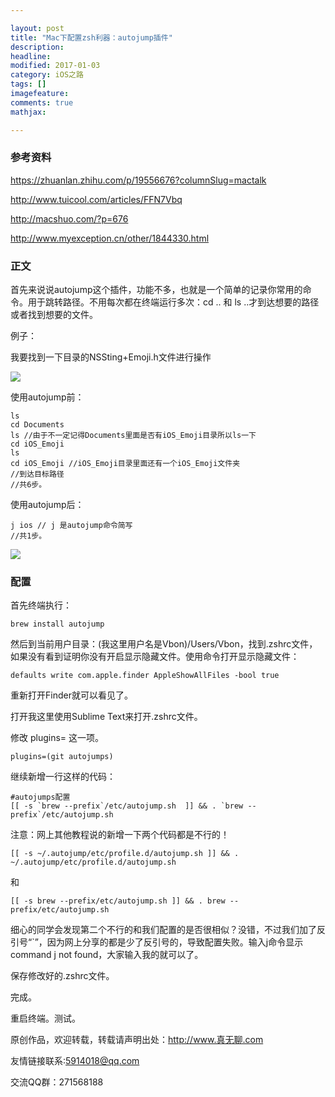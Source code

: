 ```yaml
---

layout: post
title: "Mac下配置zsh利器：autojump插件"
description: 
headline: 
modified: 2017-01-03
category: iOS之路
tags: []
imagefeature: 
comments: true
mathjax: 

---
```


### 参考资料

<https://zhuanlan.zhihu.com/p/19556676?columnSlug=mactalk>

<http://www.tuicool.com/articles/FFN7Vbq>

<http://macshuo.com/?p=676>

<http://www.myexception.cn/other/1844330.html>

### 正文

首先来说说autojump这个插件，功能不多，也就是一个简单的记录你常用的命令。用于跳转路径。不用每次都在终端运行多次：cd .. 和 ls ..才到达想要的路径或者找到想要的文件。

例子：

我要找到一下目录的NSSting+Emoji.h文件进行操作

![](http://oapglm9vz.bkt.clouddn.com/1483415062.png )

使用autojump前：

	ls
	cd Documents
	ls //由于不一定记得Documents里面是否有iOS_Emoji目录所以ls一下
	cd iOS_Emoji
	ls
	cd iOS_Emoji //iOS_Emoji目录里面还有一个iOS_Emoji文件夹
	//到达目标路径
	//共6步。
	
使用autojump后：

	j ios // j 是autojump命令简写
	//共1步。

![](http://oapglm9vz.bkt.clouddn.com/1483418022.png )

### 配置

首先终端执行：

	brew install autojump
	
然后到当前用户目录：(我这里用户名是Vbon)/Users/Vbon，找到.zshrc文件，如果没有看到证明你没有开启显示隐藏文件。使用命令打开显示隐藏文件：

	defaults write com.apple.finder AppleShowAllFiles -bool true
	
重新打开Finder就可以看见了。

打开我这里使用Sublime Text来打开.zshrc文件。

修改 plugins= 这一项。

	plugins=(git autojumps)
	
继续新增一行这样的代码：

	#autojumps配置
	[[ -s `brew --prefix`/etc/autojump.sh  ]] && . `brew --prefix`/etc/autojump.sh
	
注意：网上其他教程说的新增一下两个代码都是不行的！

	[[ -s ~/.autojump/etc/profile.d/autojump.sh ]] && . ~/.autojump/etc/profile.d/autojump.sh
	
和

	[[ -s brew --prefix/etc/autojump.sh ]] && . brew --prefix/etc/autojump.sh
	
细心的同学会发现第二个不行的和我们配置的是否很相似？没错，不过我们加了反引号“`”，因为网上分享的都是少了反引号的，导致配置失败。输入j命令显示command j not found，大家输入我的就可以了。

保存修改好的.zshrc文件。

完成。

重启终端。测试。

原创作品，欢迎转载，转载请声明出处：<http://www.真无聊.com>
 
友情链接联系:5914018@qq.com
 
交流QQ群：271568188
